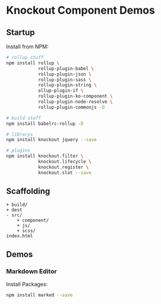 Knockout Component Demos
=====

## Startup

Install from NPM:

```bash
# rollup stuff
npm install rollup \
            rollup-plugin-babel \
            rollup-plugin-json \
            rollup-plugin-sass \
            rollup-plugin-string \
            ollup-plugin-if \
            rollup-plugin-ko-component \
            rollup-plugin-node-resolve \
            rollup-plugin-commonjs -D

# build stuff
npm install babelrc-rollup -D

# librarys
npm install knockout jquery --save

# plugins
npm install knockout.filter \
            knockout.lifecycle \
            knockout.register \
            knockout.slot --save
```

## Scaffolding

```
+ build/
+ dest
- src/
    + component/
    + js/
    + scss/
index.html
```

## Demos

### Markdown Editor

Install Packages:

```bash
npm install marked --save
```